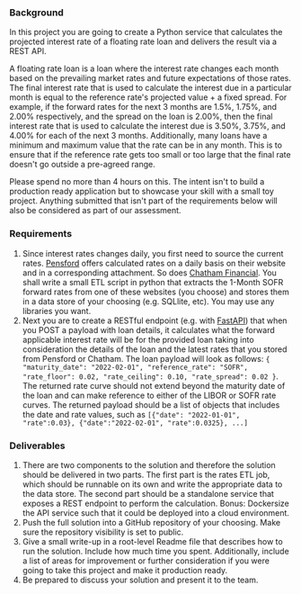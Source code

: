 ### Background
In this project you are going to create a Python service that calculates the projected interest rate of a floating rate loan and delivers the result via a REST API.

A floating rate loan is a loan where the interest rate changes each month based on the prevailing market rates and future expectations of those rates.  The final interest rate that is used to calculate the interest due in a particular month is equal to the reference rate's projected value + a fixed spread.  For example, if the forward rates for the next 3 months are 1.5%, 1.75%, and 2.00% respectively, and the spread on the loan is 2.00%, then the final interest rate that is used to calculate the interest due is 3.50%, 3.75%, and 4.00% for each of the next 3 months.  Additionally, many loans have a minimum and maximum value that the rate can be in any month.  This is to ensure that if the reference rate gets too small or too large that the final rate doesn't go outside a pre-agreed range.

Please spend no more than 4 hours on this.  The intent isn't to build a production ready application but to showcase your skill with a small toy project.  Anything submitted that isn't part of the requirements below will also be considered as part of our assessment.


### Requirements
1. Since interest rates changes daily, you first need to source the current rates.  [Pensford](https://www.pensford.com/resources/forward-curve) offers calculated rates on a daily basis on their website and in a corresponding attachment.  So does [Chatham Financial](https://www.chathamfinancial.com/technology/us-forward-curves). You shall write a small ETL script in python that extracts the 1-Month SOFR forward rates from one of these websites (you choose) and stores them in a data store of your choosing (e.g. SQLlite, etc).  You may use any libraries you want.
2. Next you are to create a RESTful endpoint (e.g. with [FastAPI](https://fastapi.tiangolo.com/)) that when you POST a payload with loan details, it calculates what the forward applicable interest rate will be for the provided loan taking into consideration the details of the loan and the latest rates that you stored from Pensford or Chatham.  The loan payload will look as follows:
`{
"maturity_date": "2022-02-01",
"reference_rate": "SOFR",
"rate_floor": 0.02,
"rate_ceiling": 0.10,
"rate_spread": 0.02
}`.  The returned rate curve should not extend beyond the maturity date of the loan and can make reference to either of the LIBOR or SOFR rate curves.  The returned payload should be a list of objects that includes the date and rate values, such as `[{"date": "2022-01-01", "rate":0.03}, {"date":"2022-02-01", "rate":0.0325}, ...]`

### Deliverables
1. There are two components to the solution and therefore the solution should be delivered in two parts.  The first part is the rates ETL job, which should be runnable on its own and write the appropriate data to the data store.  The second part should be a standalone service that exposes a REST endpoint to perform the calculation.  Bonus: Dockersize the API service such that it could be deployed into a cloud environment.
2. Push the full solution into a GitHub repository of your choosing.  Make sure the repository visibility is set to public.
3. Give a small write-up in a root-level Readme file that describes how to run the solution. Include how much time you spent.  Additionally, include a list of areas for improvement or further consideration if you were going to take this project and make it production ready.
4. Be prepared to discuss your solution and present it to the team.
